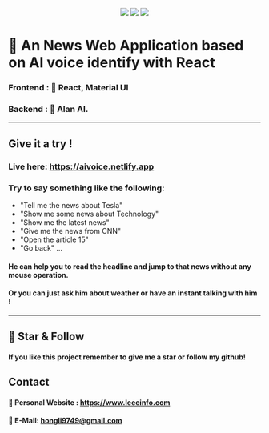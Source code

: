<center>
<p align="center">
<img src="https://img.shields.io/badge/Frontend-React-green.svg">
<img src="https://img.shields.io/badge/API-AlanAI-blue.svg">
<img src="https://img.shields.io/badge/UI-Material UI-orange.svg">
</p> 
</center>

# 🤖️ An News Web Application based on AI voice identify with React
### Frontend : 🎉 React, Material UI
### Backend : 🤖️ Alan AI.
- - -
## Give it a try ! 
### Live here: https://aivoice.netlify.app
### Try to say something like the following:
 * "Tell me the news about Tesla"
 * "Show me some news about Technology"
 * "Show me the latest news"
 * "Give me the news from CNN"
 * "Open the article 15"
 * "Go back"
 ...
#### He can help you to read the headline and jump to that news without any mouse operation.
#### Or you can just ask him about weather or have an instant talking with him !
- - -
## 🌟 Star & Follow
#### If you like this project remember to give me a star or follow my github!

## Contact
#### 🔮   Personal Website : https://www.leeeinfo.com
#### 📧   E-Mail: hongli9749@gmail.com
